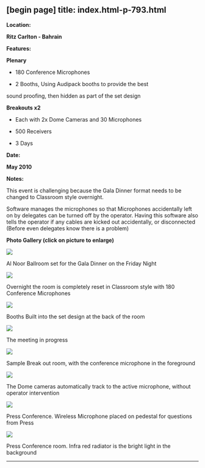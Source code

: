 [begin page]
 title: index.html-p-793.html
----------------------------------------------------------

**Location:**

**Ritz Carlton - Bahrain**

**Features:**

**Plenary**

 - 180 Conference Microphones

 - 2 Booths, Using Audipack booths to provide the best

sound proofing, then hidden as part of the set design

**Breakouts x2**

 - Each with 2x Dome Cameras and 30 Microphones

 - 500 Receivers

 - 3 Days

**Date:**

**May 2010**

**Notes:**

This event is challenging because the Gala Dinner format needs to be changed to Classroom style overnight.

Software manages the microphones so that Microphones accidentally left on by delegates can be turned off by the operator. Having this software also tells the operator if any cables are kicked out accidentally, or disconnected (Before even delegates know there is a problem)

**Photo Gallery (click on picture to enlarge)**

[ ![ ](wp-content/uploads/2011/09/IISS_gf10_ballroom_s.jpg)](wp-content/uploads/2011/09/IISS_gf10_ballroom_l.jpg)

Al Noor Ballroom set for the Gala Dinner on the Friday Night

[ ![ ](wp-content/uploads/2011/09/IISS_gf10_overnight_s.jpg)](wp-content/uploads/2011/09/IISS_gf10_overnight_l.jpg)

Overnight the room is completely reset in Classroom style with 180 Conference Microphones

[ ![ ](wp-content/uploads/2011/09/IISS_gf10_booths_s.jpg)](wp-content/uploads/2011/09/IISS_gf10_booths_l.jpg)

Booths Built into the set design at the back of the room

[ ![ ](wp-content/uploads/2011/09/IISS_gf10_meeting_s.jpg)](wp-content/uploads/2011/09/IISS_gf10_meeting_l.jpg)

The meeting in progress

[ ![ ](wp-content/uploads/2011/09/IISS_gf10_breakout_s.jpg)](wp-content/uploads/2011/09/IISS_gf10_breakout_l.jpg)

Sample Break out room, with the conference microphone in the foreground

[ ![ ](wp-content/uploads/2011/09/IISS_gf10_dome_s.jpg)](wp-content/uploads/2011/09/IISS_gf10_dome_l.jpg)

The Dome cameras automatically track to the active microphone, without operator intervention

[ ![ ](wp-content/uploads/2011/09/IISS_gf10_mic_s.jpg)](wp-content/uploads/2011/09/IISS_gf10_mic_l.jpg)

Press Conference. Wireless Microphone placed on pedestal for questions from Press

[ ![ ](wp-content/uploads/2011/09/IISS_gf10_ir_s.jpg)](wp-content/uploads/2011/09/IISS_gf10_ir_l.jpg)

Press Conference room. Infra red radiator is the bright light in the background




----------------------------------------------------------
